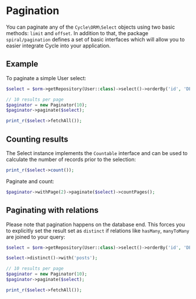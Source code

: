 # Pagination
You can paginate any of the `Cycle\ORM\Select` objects using two basic methods: `limit` and `offset`. In addition to that,
the package `spiral/pagination` defines a set of basic interfaces which will allow you to easier integrate Cycle into your application.

## Example
To paginate a simple User select:

```php
$select = $orm->getRepository(User::class)->select()->orderBy('id', 'DESC');

// 10 results per page
$paginator = new Paginator(10);
$paginator->paginate($select);

print_r($select->fetchAll());
```

## Counting results
The Select instance implements the `Countable` interface and can be used to calculate the number of records prior to the selection:

```php
print_r($select->count());
```

Paginate and count: 

```php
$paginator->withPage(2)->paginate($select)->countPages(); 
```

## Paginating with relations
Please note that pagination happens on the database end. This forces you to explicitly set the result set as `distinct` if relations
like `hasMany`, `manyToMany` are joined to your query:

```php
$select = $orm->getRepository(User::class)->select()->orderBy('id', 'DESC');

$select->distinct()->with('posts');

// 10 results per page
$paginator = new Paginator(10);
$paginator->paginate($select);

print_r($select->fetchAll());
```
